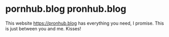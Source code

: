 # pornhub.blog pronhub.blog
This website https://pronhub.blog has everything you need, I promise. This is just between you and me. Kisses!
